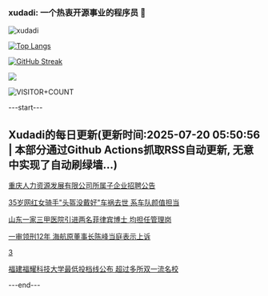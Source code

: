 ### xudadi: 一个热衷开源事业的程序员 👋

![xudadi](https://github-readme-stats-git-masterorgs-github-readme-stats-team.vercel.app/api?username=xudadi)

[![Top Langs](https://github-readme-stats.vercel.app/api/top-langs/?username=xudadi)](https://github.com/anuraghazra/github-readme-stats)

[![GitHub Streak](https://streak-stats.demolab.com?user=xudadi&locale=zh_Hans)](https://git.io/streak-stats)

![](https://raw.githubusercontent.com/xudadi/xudadi/main/assets/github-contribution-grid-snake.svg)

![VISITOR+COUNT](https://komarev.com/ghpvc/?username=xudadi&label=VISITOR+COUNT)


---start---

## Xudadi的每日更新(更新时间:2025-07-20 05:50:56 | 本部分通过Github Actions抓取RSS自动更新, 无意中实现了自动刷绿墙...)

[重庆人力资源发展有限公司所属子企业招聘公告](https://www.gongkaoleida.com/article/2519719)

[35岁网红女骑手"头盔没戴好"车祸去世 系车队颜值担当](https://m.163.com/news/article/K4RULFI305345ARG.html)

[山东一家三甲医院引进两名菲律宾博士 均担任管理岗](https://m.163.com/news/article/K4OLOMQL0514BE2Q.html)

[一审领刑12年 海航原董事长陈峰当庭表示上诉](https://m.163.com/news/article/K4RRAK0M05199DKK.html)

[3](https://m.163.com/touch/news/sub/domestic)

[福建福耀科技大学最低投档线公布 超过多所双一流名校](https://m.163.com/news/article/K4RLR16U0512B07B.html)

---end---

